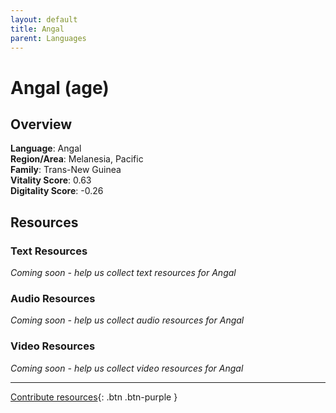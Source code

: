 ```yaml
---
layout: default
title: Angal
parent: Languages
---
```


# Angal (age)

## Overview

**Language**: Angal  
**Region/Area**: Melanesia, Pacific  
**Family**: Trans-New Guinea  
**Vitality Score**: 0.63  
**Digitality Score**: -0.26  

## Resources

### Text Resources
*Coming soon - help us collect text resources for Angal*

### Audio Resources
*Coming soon - help us collect audio resources for Angal*

### Video Resources
*Coming soon - help us collect video resources for Angal*

---

[Contribute resources](https://fairtrain.github.io/){: .btn .btn-purple }
